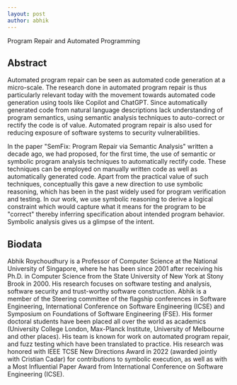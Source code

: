 ```yaml
---
layout: post
author: abhik
---
```

Program Repair and Automated Programming

## Abstract
Automated program repair can be seen as automated code generation at a micro-scale. The research done in automated program repair is thus particularly relevant today with the movement towards automated code generation using tools like Copilot and ChatGPT.  Since automatically generated code from natural language descriptions lack understanding of program semantics, using semantic analysis techniques to auto-correct or rectify the code is of value. Automated program repair is also used for reducing exposure of software systems to security vulnerabilities.

In the paper "SemFix: Program Repair via Semantic Analysis" written a decade ago, we had proposed, for the first time, the use of semantic or symbolic program analysis techniques to automatically rectify code. These techniques can be employed on manually written code as well as automatically generated code. Apart from the practical value of such techniques, conceptually this gave a new direction to use symbolic reasoning, which has been in the past widely used for   program verification and testing. In our work, we use symbolic reasoning to derive a logical constraint which would capture what it means for the program to be "correct" thereby inferring specification about intended program behavior. Symbolic analysis gives us a glimpse of the intent.


## Biodata
Abhik Roychoudhury is a Professor of Computer Science at the National University of Singapore, where he has been since 2001 after receiving his Ph.D. in Computer Science from the State University of New York at Stony Brook in 2000. His research focuses on software testing and analysis, software security and trust-worthy software construction. Abhik is a member of the Steering committee of the flagship conferences in Software Engineering, International Conference on Software Engineering (ICSE) and Symposium on Foundations of Software Engineering (FSE). His former doctoral students have been placed all over the world as academics (University College London, Max-Planck Institute, University of Melbourne and other places). His team is known for work on automated program repair, and fuzz testing which have been translated to practice.  His research was honored with IEEE TCSE New Directions Award in 2022 (awarded jointly with Cristian Cadar) for contributions to symbolic execution, as well as with a Most Influential Paper Award from International Conference on Software Engineering (ICSE).
